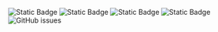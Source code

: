 ![Static Badge](https://img.shields.io/badge/blacklists-60-000000) ![Static Badge](https://img.shields.io/badge/blacklisted-2975601-cc0000) ![Static Badge](https://img.shields.io/badge/whitelisted-2242-00CC00) ![Static Badge](https://img.shields.io/badge/streaming_blacklist-28107-000000) ![GitHub issues](https://img.shields.io/github/issues/fabriziosalmi/blacklists)
